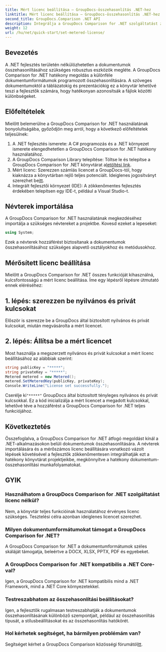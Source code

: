 ```yaml
---
title: Mért licenc beállítása – GroupDocs-összehasonlítás .NET-hez
linktitle: Mért licenc beállítása – GroupDocs-összehasonlítás .NET-hez
second_title: GroupDocs.Comparison .NET API
description: Integrálja a GroupDocs Comparison for .NET szolgáltatást zökkenőmentesen .NET-projektjeibe a hatékony dokumentum-összehasonlítási munkafolyamatok érdekében.
weight: 12
url: /hu/net/quick-start/set-metered-license/
---
```

## Bevezetés
A .NET fejlesztés területén nélkülözhetetlen a dokumentumok összehasonlításához szükséges robusztus eszközök megléte. A GroupDocs Comparison for .NET hatékony megoldás a különféle dokumentumformátumok programozott összehasonlítására. A szöveges dokumentumoktól a táblázatokig és prezentációkig ez a könyvtár lehetővé teszi a fejlesztők számára, hogy hatékonyan azonosítsák a fájlok közötti különbségeket.
## Előfeltételek
Mielőtt belemerülne a GroupDocs Comparison for .NET használatának bonyolultságába, győződjön meg arról, hogy a következő előfeltételek teljesülnek:
1. A .NET fejlesztés ismerete: A C# programozás és a .NET környezet ismerete elengedhetetlen a GroupDocs Comparison for .NET hatékony használatához.
2.  A GroupDocs Comparison Library telepítése: Töltse le és telepítse a GroupDocs Comparison for .NET könyvtárat a[letöltési link](https://releases.groupdocs.com/comparison/net/).
3. Mért licenc: Szerezzen számlás licencet a GroupDocs-tól, hogy kiaknázza a könyvtárban rejlő teljes potenciált. Ideiglenes jogosítványt szerezhet be[itt](https://purchase.groupdocs.com/temporary-license/).
4. Integrált fejlesztői környezet (IDE): A zökkenőmentes fejlesztés érdekében telepítsen egy IDE-t, például a Visual Studio-t.

## Névterek importálása
A GroupDocs Comparison for .NET használatának megkezdéséhez importálja a szükséges névtereket a projektbe. Kovesd ezeket a lepeseket:

```csharp
using System;
```
Ezek a névterek hozzáférést biztosítanak a dokumentumok összehasonlításához szükséges alapvető osztályokhoz és metódusokhoz.
## Mérősített licenc beállítása
Mielőtt a GroupDocs Comparison for .NET összes funkcióját kihasználná, kulcsfontosságú a mért licenc beállítása. Íme egy lépésről lépésre útmutató ennek eléréséhez:
## 1. lépés: szerezzen be nyilvános és privát kulcsokat
Először is szerezze be a GroupDocs által biztosított nyilvános és privát kulcsokat, miután megvásárolta a mért licencet.
## 2. lépés: Állítsa be a mért licencet
Most használja a megszerzett nyilvános és privát kulcsokat a mért licenc beállításához az alábbiak szerint:
```csharp
string publicKey = "*****";
string privateKey = "*****";
Metered metered = new Metered();
metered.SetMeteredKey(publicKey, privateKey);
Console.WriteLine("License set successfully.");
```
 Cserélje ki`"*****"` GroupDocs által biztosított tényleges nyilvános és privát kulcsokkal. Ez a kód inicializálja a mért licencet a megadott kulcsokkal, lehetővé téve a hozzáférést a GroupDocs Comparison for .NET teljes funkciójához.

## Következtetés
Összefoglalva, a GroupDocs Comparison for .NET átfogó megoldást kínál a .NET-alkalmazásokon belüli dokumentumok összehasonlítására. A névterek importálására és a mérőszámos licenc beállítására vonatkozó vázolt lépések követésével a fejlesztők zökkenőmentesen integrálhatják ezt a hatékony könyvtárat projektjeikbe, megkönnyítve a hatékony dokumentum-összehasonlítási munkafolyamatokat.
## GYIK
### Használhatom a GroupDocs Comparison for .NET szolgáltatást licenc nélkül?
Nem, a könyvtár teljes funkcióinak használatához érvényes licenc szükséges. Tesztelési célra azonban ideiglenes licencet szerezhet.
### Milyen dokumentumformátumokat támogat a GroupDocs Comparison for .NET?
A GroupDocs Comparison for .NET a dokumentumformátumok széles skáláját támogatja, beleértve a DOCX, XLSX, PPTX, PDF és egyebeket.
### A GroupDocs Comparison for .NET kompatibilis a .NET Core-val?
Igen, a GroupDocs Comparison for .NET kompatibilis mind a .NET Framework, mind a .NET Core környezetekkel.
### Testreszabhatom az összehasonlítási beállításokat?
Igen, a fejlesztők rugalmasan testreszabhatják a dokumentumok összehasonlításának különböző szempontjait, például az összehasonlítás típusát, a stílusbeállításokat és az összehasonlítás hatókörét.
### Hol kérhetek segítséget, ha bármilyen problémám van?
 Segítséget kérhet a GroupDocs Comparison közösségi fórumától[itt](https://forum.groupdocs.com/c/comparison/12).